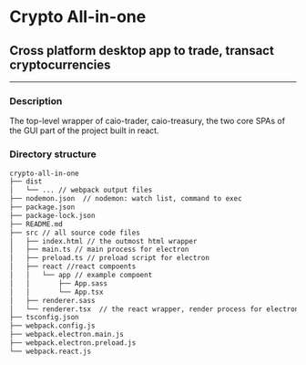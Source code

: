# Crypto All-in-one

## Cross platform desktop app to trade, transact cryptocurrencies

---

### Description

The top-level wrapper of caio-trader, caio-treasury, the two core SPAs of the GUI part of the project built in react.

### Directory structure

```bash
crypto-all-in-one
├── dist
│   └── ... // webpack output files
├── nodemon.json  // nodemon: watch list, command to exec
├── package.json
├── package-lock.json
├── README.md
├── src // all source code files
│   ├── index.html // the outmost html wrapper
│   ├── main.ts // main process for electron
│   ├── preload.ts // preload script for electron
│   ├── react //react compoents
│   │   └── app // example compoent
│   │       ├── App.sass
│   │       └── App.tsx
│   ├── renderer.sass
│   └── renderer.tsx  // the react wrapper, render process for electron
├── tsconfig.json
├── webpack.config.js
├── webpack.electron.main.js
├── webpack.electron.preload.js
└── webpack.react.js
```
